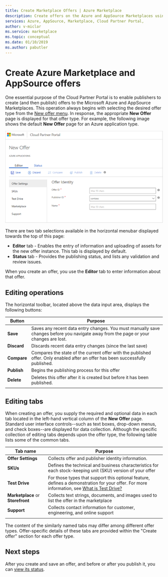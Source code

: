 ```yaml
---
title: Create Marketplace Offers | Azure Marketplace 
description: Create offers on the Azure and AppSource Marketplaces using the Cloud Partner Portal
services: Azure, AppSource, Marketplace, Cloud Partner Portal, 
author: v-miclar
ms.service: marketplace
ms.topic: conceptual
ms.date: 01/10/2019
ms.author: pabutler
---
```


# Create Azure Marketplace and AppSource offers

One essential purpose of the Cloud Partner Portal is to enable publishers to create (and then publish) offers to the Microsoft Azure and AppSource Marketplaces.  This operation always begins with selecting the desired offer type from the [New offer menu](../portal-tour/cpp-new-offer-menu.md).  In response, the appropriate **New Offer** page is displayed for that offer type.  For example, the following image shows the default **New Offer** page for an Azure application type.

![New Offer default page](./media/new-offer-page.png)

There are two tab selections available in the horizontal menubar displayed towards the top of this page: 
- **Editor** tab - Enables the entry of information and uploading of assets for the new offer instance.  This tab is displayed by default.
- **Status** tab - Provides the publishing status, and lists any validation and review issues. 

When you create an offer, you use the **Editor** tab to enter information about that offer. 

## Editing operations

The horizontal toolbar, located above the data input area, displays the following buttons:

|   Button    |   Purpose                                                          |
|   ------    |  --------                                                          |
| **Save**    | Saves any recent data entry changes.  You must manually save changes before you navigate away from the page or your changes are lost. | 
| **Discard** | Discards recent data entry changes (since the last save)             |
| **Compare** | Compares the state of the current offer with the published offer.  Only enabled after an offer has been successfully published.  |
| **Publish** | Begins the publishing process for this offer                       |
| **Delete**  | Deletes this offer after it is created but before it has been published. |
|   |   |


## Editing tabs

When creating an offer, you supply the required and optional data in each tab located in the left-hand vertical column of the **New Offer** page.  Standard user interface controls--such as text boxes, drop-down menus, and check boxes--are displayed for data collection.  Although the specific collection of editing tabs depends upon the offer type, the following table lists some of the common tabs.

|      Tab name       |   Purpose                                                            |
|      --------       |   -------                                                            |
| **Offer Settings**  | Collects offer and publisher identity information.                    |
| **SKUs**            | Defines the technical and business characteristics for each stock-keeping unit (SKU) version of your offer |
| **Test Drive**      | For those types that support this optional feature, defines a demonstration for your offer.  For more information, see [What is Test Drive?](../test-drive/what-is-test-drive.md)  |
| **Marketplace** or **Storefront** | Collects text strings, documents, and images used to list the offer in the marketplace |
| **Support**         | Collects contact information for customer, engineering, and online support  |
|  |  |

The content of the similarly named tabs may differ among different offer types.  Offer-specific details of these tabs are provided within the "Create offer" section for each offer type.


## Next steps

After you create and save an offer, and before or after you publish it, you can [view its status](./cpp-view-status-offer.md).
